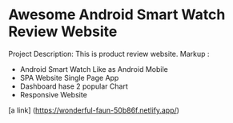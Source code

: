# Awesome Android Smart Watch Review Website
Project Description: This is product review website. 
Markup : 
* Android Smart Watch Like as Android Mobile
* SPA Website Single Page App
* Dashboard hase 2 popular Chart
* Responsive Website


[a link] (https://wonderful-faun-50b86f.netlify.app/)
